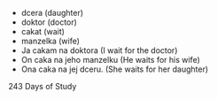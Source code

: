 * dcera (daughter) 
* doktor (doctor)
* cakat (wait)
* manzelka (wife)
* Ja cakam na doktora (I wait for the doctor)
* On caka na jeho manzelku (He waits for his wife)
* Ona caka na jej dceru. (She waits for her daughter)

243 Days of Study 
